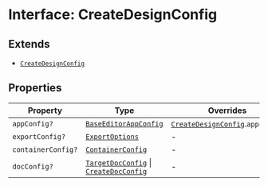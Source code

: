 # Interface: CreateDesignConfig

## Extends

- [`CreateDesignConfig`](../../../../editor/DesignConfig.types/interfaces/create-design-config/index.md)

## Properties

| Property | Type | Overrides | Inherited from |
| ------ | ------ | ------ | ------ |
| `appConfig?` | [`BaseEditorAppConfig`](../../../../editor/AppConfig.types/interfaces/Baseeditor-app-config.md) | [`CreateDesignConfig`](../../../../editor/DesignConfig.types/interfaces/create-design-config/index.md).`appConfig` | - |
| `exportConfig?` | [`ExportOptions`](../../../../ExportConfig.types/type-aliases/export-options.md) | - | [`CreateDesignConfig`](../../../../editor/DesignConfig.types/interfaces/create-design-config/index.md).`exportConfig` |
| `containerConfig?` | [`ContainerConfig`](../../../../ContainerConfig.types/type-aliases/container-config.md) | - | [`CreateDesignConfig`](../../../../editor/DesignConfig.types/interfaces/create-design-config/index.md).`containerConfig` |
| `docConfig?` | [`TargetDocConfig`](../../../../DesignConfig.types/interfaces/target-doc-config.md) \| [`CreateDocConfig`](../../../../editor/DocConfig.types/interfaces/create-doc-config.md) | - | [`CreateDesignConfig`](../../../../editor/DesignConfig.types/interfaces/create-design-config/index.md).`docConfig` |

